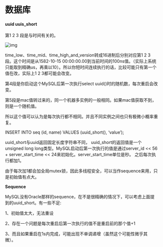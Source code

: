 # 数据库

#### uuid uuis_short

第1 2 3 段是与时间有关的。

![img](http://dl.iteye.com/upload/attachment/0066/6536/7405afe1-7b87-380f-96b2-b7b7b66325ee.jpg)

time_low、time_mid、time_high_and_version转成16进制后分别对应第1 2 3段。这个时间是从1582-10-15 00:00:00.00到当前时间的100ns值。（实际上系统只能取到精确us，再乘以10）。所以你短时间连续执行的话，比较可能只有第一个值在改，实际上1 2 3都可能会改变。

第4段是你启动这个MySQL后第一次执行select uuid()时的随机数，每次重启会改变。

第5段是mac值转过来的，同一个机器多实例的一般相同。如果mac值获取不到，则是一个随机值。

所以这个值可以认为是每次执行都不相同。并且不同实例之间也只有极微小概率重复。



INSERT INTO seq (id, name) VALUES (uuid_short(), ‘value’);

uuid_short与uuid返回固定长度字符串不同， uuid_short的返回值是一个unsigned long long类型。MySQL启动后第一次执行的值是通过server_id << 56 + server_start_time << 24来初始化。server_start_time单位是秒。 之后每次执行都加1。

由于每次加1都会加全局mutex锁，因此多线程安全，可以当作sequence来用，只是初始值有点大。

**Sequence**

​         MySQL没有Oracle那样的sequence，在不是很精确的情况下，可以考虑上面提到的uuid_short。有一些不足:

1、初始值太大，无法重设

2、存在一个问题是每次重启后第一次执行的值不是重启前的那个值+1

3、而且如果重启在1s内完成，可能出现不单调递增（虽然这个可能性微乎其微）。